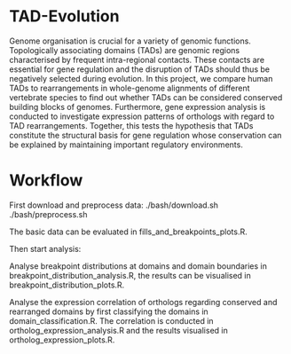 # TAD-Evolution

Genome organisation is crucial for a variety of genomic functions.
Topologically associating domains (TADs) are genomic regions characterised by frequent intra-regional contacts. These contacts are essential for gene regulation and the disruption of TADs should thus be negatively selected during evolution. In this project, we compare human TADs to rearrangements in whole-genome alignments of different vertebrate species to find out whether TADs can be considered conserved building blocks of genomes. Furthermore, gene expression analysis is conducted to investigate expression patterns of orthologs with regard to TAD rearrangements. Together, this tests the hypothesis that TADs constitute the structural basis for gene regulation whose conservation can be explained by maintaining important regulatory environments.   

# Workflow

First download and preprocess data:
./bash/download.sh
./bash/preprocess.sh

The basic data can be evaluated in fills_and_breakpoints_plots.R.

Then start analysis:

Analyse breakpoint distributions at domains and domain boundaries in breakpoint_distribution_analysis.R, the results can be visualised in breakpoint_distribution_plots.R.

Analyse the expression correlation of orthologs regarding conserved and rearranged domains by first classifying the domains in domain_classification.R. The correlation is conducted in
ortholog_expression_analysis.R and the results visualised in ortholog_expression_plots.R.
